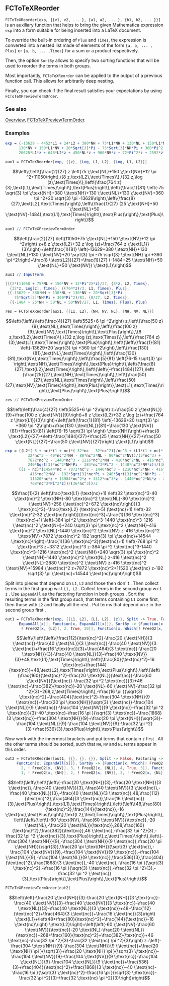 ## FCToTeXReorder

`FCToTeXReorder[exp, {{v1, v2, ... }, {a1, a2, ... }, {b1, b2, ... }}]` is an auxiliary function that helps to bring the given Mathematica expression `exp` into a form suitable for being inserted into a LaTeX document.

To override the built-in ordering of `Plus` and `Times`, the expression is converted into a nested list made of elements of the form `{a, b, ... , Plus}` or `{a, b, ... ,Times}` for a sum or a product respectively.

Then, the option `SortBy` allows to specify two sorting functions that will be used to reorder the terms in both groups.

Most importantly, `FCToTeXReorder` can be  applied to the output of a previous function call. This allows for arbitrarily deep nesting.

Finally, you can check if the final result satisfies your expectations by using `FCToTeXPreviewTermOrder`.

### See also

[Overview](Extra/FeynCalc.md), [FCToTeXPreviewTermOrder](FCToTeXPreviewTermOrder.md).

### Examples

```mathematica
exp = (-13629 - 4452*L1 + 24*L2 + 380*NH + 75*L1*NH + 130*NL + 150*L1*NL + 
      130*NV + 150*L1*NV + 20*Sqrt[3]*Pi - 75*Sqrt[3]*NH*Pi + 360*Pi^2 + 66300*z + 
      20628*L1*z + 648*L2*z + 450*NL*z + 900*NV*z + 72*Pi^2*z + 2592*z*Log[z])/81;
```

```mathematica
aux1 = FCToTeXReorder[exp, {{z}, {Log, L1, L2}, {Log, L1, L2}}]
```

$$\left\{\left\{\frac{2}{27} z \left(75 \;\text{NL}+150 \;\text{NV}+12 \pi ^2+11050\right),\{8 z,\text{L2},\text{Times}\},\{32 z,\log (z),\text{Times}\},\left\{\frac{764 z}{3},\text{L1},\text{Times}\right\},\text{Plus}\right\},\left\{\frac{1}{81} \left(-75 \sqrt{3} \pi  \;\text{NH}+380 \;\text{NH}+130 \;\text{NL}+130 \;\text{NV}+360 \pi ^2+20 \sqrt{3} \pi -13629\right),\left\{\frac{8}{27},\text{L2},\text{Times}\right\},\left\{\frac{1}{27} (25 \;\text{NH}+50 \;\text{NL}+50 \;\text{NV}-1484),\text{L1},\text{Times}\right\},\text{Plus}\right\},\text{Plus}\right\}$$

```mathematica
aux1 // FCToTeXPreviewTermOrder
```

$$\left(\frac{2}{27} \left(11050+75 \;\text{NL}+150 \;\text{NV}+12 \pi ^2\right) z+8 z \;\text{L2}+32 z \log (z)+\frac{764 z \;\text{L1}}{3}\right)+\left(\frac{1}{81} \left(-13629+380 \;\text{NH}+130 \;\text{NL}+130 \;\text{NV}+20 \sqrt{3} \pi -75 \sqrt{3} \;\text{NH} \pi +360 \pi ^2\right)+\frac{8 \;\text{L2}}{27}+\frac{1}{27} (-1484+25 \;\text{NH}+50 \;\text{NL}+50 \;\text{NV}) \;\text{L1}\right)$$

```mathematica
aux1 // InputForm
```

```mathematica
{{(2*(11050 + 75*NL + 150*NV + 12*Pi^2)*z)/27, {8*z, L2, Times}, 
  {32*z, Log[z], Times}, {(764*z)/3, L1, Times}, Plus}, 
 {(-13629 + 380*NH + 130*NL + 130*NV + 20*Sqrt[3]*Pi - 
    75*Sqrt[3]*NH*Pi + 360*Pi^2)/81, {8/27, L2, Times}, 
  {(-1484 + 25*NH + 50*NL + 50*NV)/27, L1, Times}, Plus}, Plus}
```

```mathematica
res = FCToTeXReorder[aux1, {{L1, L2}, {NH, NV, NL}, {NH, NV, NL}}]
```

$$\left\{\left\{\left\{\frac{4}{27} \left(5525+6 \pi ^2\right) z,\left\{\frac{50 z}{9},\text{NL},\text{Times}\right\},\left\{\frac{100 z}{9},\text{NV},\text{Times}\right\},\text{Plus}\right\},\{8 z,\text{L2},\text{Times}\},\{32 z,\log (z),\text{Times}\},\left\{\frac{764 z}{3},\text{L1},\text{Times}\right\},\text{Plus}\right\},\left\{\left\{\frac{1}{81} \left(-13629+20 \sqrt{3} \pi +360 \pi ^2\right),\left\{\frac{130}{81},\text{NL},\text{Times}\right\},\left\{\frac{130}{81},\text{NV},\text{Times}\right\},\left\{\frac{5}{81} \left(76-15 \sqrt{3} \pi \right),\text{NH},\text{Times}\right\},\text{Plus}\right\},\left\{\frac{8}{27},\text{L2},\text{Times}\right\},\left\{\left\{-\frac{1484}{27},\left\{\frac{25}{27},\text{NH},\text{Times}\right\},\left\{\frac{50}{27},\text{NL},\text{Times}\right\},\left\{\frac{50}{27},\text{NV},\text{Times}\right\},\text{Plus}\right\},\text{L1},\text{Times}\right\},\text{Plus}\right\},\text{Plus}\right\}$$

```mathematica
res // FCToTeXPreviewTermOrder
```

$$\left(\left(\frac{4}{27} \left(5525+6 \pi ^2\right) z+\frac{50 z \;\text{NL}}{9}+\frac{100 z \;\text{NV}}{9}\right)+8 z \;\text{L2}+32 z \log (z)+\frac{764 z \;\text{L1}}{3}\right)+\left(\left(\frac{1}{81} \left(-13629+20 \sqrt{3} \pi +360 \pi ^2\right)+\frac{130 \;\text{NL}}{81}+\frac{130 \;\text{NV}}{81}+\frac{5}{81} \left(76-15 \sqrt{3} \pi \right) \;\text{NH}\right)+\frac{8 \;\text{L2}}{27}+\left(-\frac{1484}{27}+\frac{25 \;\text{NH}}{27}+\frac{50 \;\text{NL}}{27}+\frac{50 \;\text{NV}}{27}\right) \;\text{L1}\right)$$

```mathematica
exp = ((L2*(-5 + nc)*(1 + nc)*(-32*nc - 32*nc^2))/nc^3 + (L1*(1 + nc)*(672*nc + 256*nc^2 + 
          32*nc^3 - 40*nc^2*NH - 80*nc^2*NL - 80*nc^2*NV))/(3*nc^3) + ((1 + nc)*(14544*nc + 
          7872*nc^2 - 1440*nc^3 - 1216*nc^2*NH - 416*nc^2*NL - 416*nc^2*NV - 192*Sqrt[3]*nc*Pi + 
          240*Sqrt[3]*nc^2*NH*Pi - 384*nc^3*Pi^2 - 1440*nc^2*NV*z))/(36*nc^3) + 
      ((1 + nc)*(14544*nc + 7872*nc^2 - 1440*nc^3 - 1216*nc^2*NH - 416*nc^2*NL - 
           416*nc^2*NV - 192*Sqrt[3]*nc*Pi + 240*Sqrt[3]*nc^2*NH*Pi - 384*nc^3*Pi^2 + 
           11520*nc*z + 15984*nc^2*z + 3312*nc^3*z - 1440*nc^2*NL*z - 2880*nc^2*NV*z - 
           768*nc^3*Pi^2*z))/(36*nc^3))/2
```

$$\frac{1}{2} \left(\frac{\text{L1} (\text{nc}+1) \left(32 \;\text{nc}^3-40 \;\text{nc}^2 \;\text{NH}-80 \;\text{nc}^2 \;\text{NL}-80 \;\text{nc}^2 \;\text{NV}+256 \;\text{nc}^2+672 \;\text{nc}\right)}{3 \;\text{nc}^3}+\frac{\text{L2} (\text{nc}-5) (\text{nc}+1) \left(-32 \;\text{nc}^2-32 \;\text{nc}\right)}{\text{nc}^3}+\frac{1}{36 \;\text{nc}^3}(\text{nc}+1) \left(-384 \pi ^2 \;\text{nc}^3-1440 \;\text{nc}^3-1216 \;\text{nc}^2 \;\text{NH}+240 \sqrt{3} \pi  \;\text{nc}^2 \;\text{NH}-416 \;\text{nc}^2 \;\text{NL}-1440 \;\text{nc}^2 \;\text{NV} z-416 \;\text{nc}^2 \;\text{NV}+7872 \;\text{nc}^2-192 \sqrt{3} \pi  \;\text{nc}+14544 \;\text{nc}\right)+\frac{1}{36 \;\text{nc}^3}(\text{nc}+1) \left(-768 \pi ^2 \;\text{nc}^3 z+3312 \;\text{nc}^3 z-384 \pi ^2 \;\text{nc}^3-1440 \;\text{nc}^3-1216 \;\text{nc}^2 \;\text{NH}+240 \sqrt{3} \pi  \;\text{nc}^2 \;\text{NH}-1440 \;\text{nc}^2 \;\text{NL} z-416 \;\text{nc}^2 \;\text{NL}-2880 \;\text{nc}^2 \;\text{NV} z-416 \;\text{nc}^2 \;\text{NV}+15984 \;\text{nc}^2 z+7872 \;\text{nc}^2+11520 \;\text{nc} z-192 \sqrt{3} \pi  \;\text{nc}+14544 \;\text{nc}\right)\right)$$

Split into pieces that depend on `L1`, `L2` and those then don' t . Then collect terms in the first group w.r.t `L1, L2` . Collect terms in the second group w.r.t. `z` . Use `ExpandAll` as the factoring function in both groups . Sort the resulting terms in the first group such, that terms containing `L1` come first, then those with `L2` and finally all the rest . Put terms that depend on `z` in the second group first .

```mathematica
out1 = FCToTeXReorder[exp, {{L1, L2}, {L1, L2}, {z}}, Split -> True, Factoring -> {Function[x, 
      ExpandAll[x]], Function[x, ExpandAll[x]]}, SortBy -> {Function[x, Which[! FreeQ2[x, {L1}], 1, 
       ! FreeQ2[x, {L2}], 2, True, 30]], Function[x, Which[! FreeQ2[x, {z}], 1, True, 3]]}]
```

$$\left\{\left\{\left\{\frac{112}{\text{nc}^2}-\frac{20 \;\text{NH}}{3 \;\text{nc}}-\frac{40 \;\text{NL}}{3 \;\text{nc}}-\frac{40 \;\text{NV}}{3 \;\text{nc}}+\frac{16 \;\text{nc}}{3}+\frac{464}{3 \;\text{nc}}-\frac{20 \;\text{NH}}{3}-\frac{40 \;\text{NL}}{3}-\frac{40 \;\text{NV}}{3}+48,\text{L1},\text{Times}\right\},\left\{\frac{80}{\text{nc}^2}-16 \;\text{nc}+\frac{144}{\text{nc}}+48,\text{L2},\text{Times}\right\},\text{Plus}\right\},\left\{\left\{\frac{160}{\text{nc}^2}-\frac{20 \;\text{NL}}{\text{nc}}-\frac{60 \;\text{NV}}{\text{nc}}-\frac{32 \pi ^2 \;\text{nc}}{3}+46 \;\text{nc}+\frac{382}{\text{nc}}-20 \;\text{NL}-60 \;\text{NV}-\frac{32 \pi ^2}{3}+268,z,\text{Times}\right\},-\frac{16 \pi }{\sqrt{3} \;\text{nc}^2}+\frac{404}{\text{nc}^2}-\frac{304 \;\text{NH}}{9 \;\text{nc}}+\frac{20 \pi  \;\text{NH}}{\sqrt{3} \;\text{nc}}-\frac{104 \;\text{NL}}{9 \;\text{nc}}-\frac{104 \;\text{NV}}{9 \;\text{nc}}-\frac{32 \pi ^2 \;\text{nc}}{3}-40 \;\text{nc}-\frac{16 \pi }{\sqrt{3} \;\text{nc}}+\frac{1868}{3 \;\text{nc}}-\frac{304 \;\text{NH}}{9}+\frac{20 \pi  \;\text{NH}}{\sqrt{3}}-\frac{104 \;\text{NL}}{9}-\frac{104 \;\text{NV}}{9}-\frac{32 \pi ^2}{3}+\frac{536}{3},\text{Plus}\right\},\text{Plus}\right\}$$

Now work with the innermost brackets and put terms that contain `z` first . All the other terms should be sorted, such that `NH`, `NV` and `NL` terms appear in this order.

```mathematica
out2 = FCToTeXReorder[out1, {{}, {}, {}}, Split -> False, Factoring -> {Function[x, ExpandAll[x]], 
     Function[x, ExpandAll[x]]}, SortBy -> {Function[x, Which[! FreeQ2[x, {z}], 1, ! FreeQ2[x, {NH}], 
       2, ! FreeQ2[x, {NV}], 3, ! FreeQ2[x, {NL}], 4, True, 5]], Function[x, Which[! FreeQ2[x, {z}], 
       1, ! FreeQ2[x, {NH}], 2, ! FreeQ2[x, {NV}], 3, ! FreeQ2[x, {NL}], 4, True, 5]]}]
```

$$\left\{\left\{\left\{\left\{-\frac{20 \;\text{NH}}{3},-\frac{20 \;\text{NH}}{3 \;\text{nc}},-\frac{40 \;\text{NV}}{3},-\frac{40 \;\text{NV}}{3 \;\text{nc}},-\frac{40 \;\text{NL}}{3},-\frac{40 \;\text{NL}}{3 \;\text{nc}},48,\frac{112}{\text{nc}^2},\frac{464}{3 \;\text{nc}},\frac{16 \;\text{nc}}{3},\text{Plus}\right\},\text{L1},\text{Times}\right\},\left\{\left\{48,\frac{80}{\text{nc}^2},\frac{144}{\text{nc}},-16 \;\text{nc},\text{Plus}\right\},\text{L2},\text{Times}\right\},\text{Plus}\right\},\left\{\left\{\left\{-60 \;\text{NV},-\frac{60 \;\text{NV}}{\text{nc}},-20 \;\text{NL},-\frac{20 \;\text{NL}}{\text{nc}},268,\frac{160}{\text{nc}^2},\frac{382}{\text{nc}},46 \;\text{nc},-\frac{32 \pi ^2}{3},-\frac{32 \pi ^2 \;\text{nc}}{3},\text{Plus}\right\},z,\text{Times}\right\},\left\{-\frac{304 \;\text{NH}}{9},-\frac{304 \;\text{NH}}{9 \;\text{nc}},\frac{20 \pi  \;\text{NH}}{\sqrt{3}},\frac{20 \pi  \;\text{NH}}{\sqrt{3} \;\text{nc}},-\frac{104 \;\text{NV}}{9},-\frac{104 \;\text{NV}}{9 \;\text{nc}},-\frac{104 \;\text{NL}}{9},-\frac{104 \;\text{NL}}{9 \;\text{nc}},\frac{536}{3},\frac{404}{\text{nc}^2},\frac{1868}{3 \;\text{nc}},-40 \;\text{nc},-\frac{16 \pi }{\sqrt{3} \;\text{nc}^2},-\frac{16 \pi }{\sqrt{3} \;\text{nc}},-\frac{32 \pi ^2}{3},-\frac{32 \pi ^2 \;\text{nc}}{3},\text{Plus}\right\},\text{Plus}\right\},\text{Plus}\right\}$$

```mathematica
FCToTeXPreviewTermOrder[out2]
```

$$\left(\left(-\frac{20 \;\text{NH}}{3}-\frac{20 \;\text{NH}}{3 \;\text{nc}}-\frac{40 \;\text{NV}}{3}-\frac{40 \;\text{NV}}{3 \;\text{nc}}-\frac{40 \;\text{NL}}{3}-\frac{40 \;\text{NL}}{3 \;\text{nc}}+48+\frac{112}{\text{nc}^2}+\frac{464}{3 \;\text{nc}}+\frac{16 \;\text{nc}}{3}\right) \;\text{L1}+\left(48+\frac{80}{\text{nc}^2}+\frac{144}{\text{nc}}-16 \;\text{nc}\right) \;\text{L2}\right)+\left(\left(-60 \;\text{NV}-\frac{60 \;\text{NV}}{\text{nc}}-20 \;\text{NL}-\frac{20 \;\text{NL}}{\text{nc}}+268+\frac{160}{\text{nc}^2}+\frac{382}{\text{nc}}+46 \;\text{nc}-\frac{32 \pi ^2}{3}-\frac{32 \;\text{nc} \pi ^2}{3}\right) z+\left(-\frac{304 \;\text{NH}}{9}-\frac{304 \;\text{NH}}{9 \;\text{nc}}+\frac{20 \;\text{NH} \pi }{\sqrt{3}}+\frac{20 \;\text{NH} \pi }{\sqrt{3} \;\text{nc}}-\frac{104 \;\text{NV}}{9}-\frac{104 \;\text{NV}}{9 \;\text{nc}}-\frac{104 \;\text{NL}}{9}-\frac{104 \;\text{NL}}{9 \;\text{nc}}+\frac{536}{3}+\frac{404}{\text{nc}^2}+\frac{1868}{3 \;\text{nc}}-40 \;\text{nc}-\frac{16 \pi }{\sqrt{3} \;\text{nc}^2}-\frac{16 \pi }{\sqrt{3} \;\text{nc}}-\frac{32 \pi ^2}{3}-\frac{32 \;\text{nc} \pi ^2}{3}\right)\right)$$